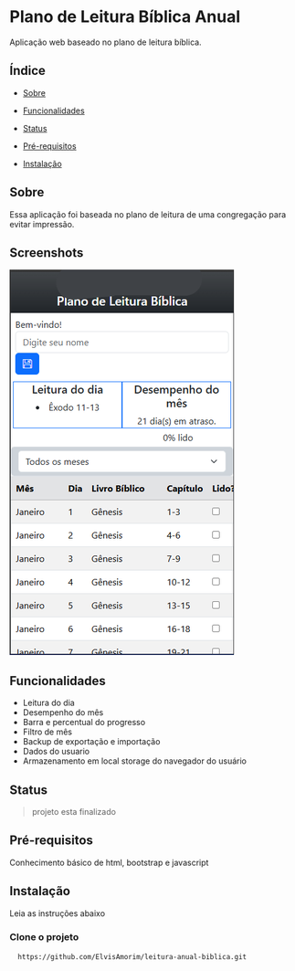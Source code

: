 
# Plano de Leitura Bíblica Anual

Aplicação web baseado no plano de leitura bíblica.


## Índice
- [Sobre](#sobre)

- [Funcionalidades](#funcionalidades)

- [Status](#status)

- [Pré-requisitos](#pré-requisitos)

- [Instalação](#instalação)

## Sobre
Essa aplicação foi baseada no plano de leitura de uma congregação para evitar impressão.

## Screenshots

![App Screenshot](https://raw.githubusercontent.com/ElvisAmorim/leitura-anual-biblica/refs/heads/main/print%20plano%20leitura%20biblica.png)


## Funcionalidades
- Leitura do dia
- Desempenho do mês
- Barra e percentual do progresso
- Filtro de mês
- Backup de exportação e importação
- Dados do usuario
- Armazenamento em local storage do navegador do usuário

## Status
> projeto esta finalizado


## Pré-requisitos
Conhecimento básico de html, bootstrap e javascript

## Instalação
Leia as instruções abaixo


### Clone o projeto
```bash
  https://github.com/ElvisAmorim/leitura-anual-biblica.git
```
